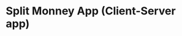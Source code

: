 <!DOCTYPE html>
<html>
<head>
</head>
<body>
        <h1> Split Monney App (Client-Server app) </h1>
        
   

</body>

        

</html>

